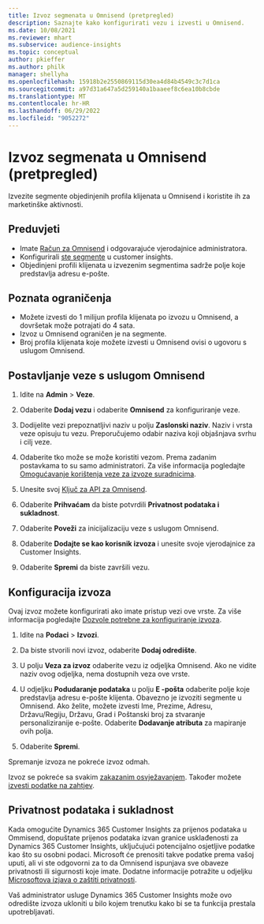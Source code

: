 ```yaml
---
title: Izvoz segmenata u Omnisend (pretpregled)
description: Saznajte kako konfigurirati vezu i izvesti u Omnisend.
ms.date: 10/08/2021
ms.reviewer: mhart
ms.subservice: audience-insights
ms.topic: conceptual
author: pkieffer
ms.author: philk
manager: shellyha
ms.openlocfilehash: 15918b2e2550869115d30ea4d84b4549c3c7d1ca
ms.sourcegitcommit: a97d31a647a5d259140a1baaeef8c6ea10b8cbde
ms.translationtype: MT
ms.contentlocale: hr-HR
ms.lasthandoff: 06/29/2022
ms.locfileid: "9052272"
---
```

# <a name="export-segments-to-omnisend-preview"></a>Izvoz segmenata u Omnisend (pretpregled)

Izvezite segmente objedinjenih profila klijenata u Omnisend i koristite ih za marketinške aktivnosti.

## <a name="prerequisites"></a>Preduvjeti

-   Imate [Račun za Omnisend](https://www.omnisend.com/) i odgovarajuće vjerodajnice administratora.
-   Konfigurirali [ste segmente](segments.md) u customer insights.
-   Objedinjeni profili klijenata u izvezenim segmentima sadrže polje koje predstavlja adresu e-pošte.

## <a name="known-limitations"></a>Poznata ograničenja

- Možete izvesti do 1 milijun profila klijenata po izvozu u Omnisend, a dovršetak može potrajati do 4 sata.
- Izvoz u Omnisend ograničen je na segmente.
- Broj profila klijenata koje možete izvesti u Omnisend ovisi o ugovoru s uslugom Omnisend.

## <a name="set-up-connection-to-omnisend"></a>Postavljanje veze s uslugom Omnisend

1. Idite na **Admin** > **Veze**.

1. Odaberite **Dodaj vezu** i odaberite **Omnisend** za konfiguriranje veze.

1. Dodijelite vezi prepoznatljivi naziv u polju **Zaslonski naziv**. Naziv i vrsta veze opisuju tu vezu. Preporučujemo odabir naziva koji objašnjava svrhu i cilj veze.

1. Odaberite tko može se može koristiti vezom. Prema zadanim postavkama to su samo administratori. Za više informacija pogledajte [Omogućavanje korištenja veze za izvoze suradnicima](connections.md#allow-contributors-to-use-a-connection-for-exports).

1. Unesite svoj [Ključ za API za Omnisend](https://support.omnisend.com/en/articles/1061890-generating-api-key).

1. Odaberite **Prihvaćam** da biste potvrdili **Privatnost podataka i sukladnost**.

1. Odaberite **Poveži** za inicijalizaciju veze s uslugom Omnisend.

1. Odaberite **Dodajte se kao korisnik izvoza** i unesite svoje vjerodajnice za Customer Insights.

1. Odaberite **Spremi** da biste završili vezu.

## <a name="configure-an-export"></a>Konfiguracija izvoza

Ovaj izvoz možete konfigurirati ako imate pristup vezi ove vrste. Za više informacija pogledajte [Dozvole potrebne za konfiguriranje izvoza](export-destinations.md#set-up-a-new-export).

1. Idite na **Podaci** > **Izvozi**.

1. Da biste stvorili novi izvoz, odaberite **Dodaj odredište**.

1. U polju **Veza za izvoz** odaberite vezu iz odjeljka Omnisend. Ako ne vidite naziv ovog odjeljka, nema dostupnih veza ove vrste.

1. U odjeljku **Podudaranje podataka** u polju **E -pošta** odaberite polje koje predstavlja adresu e-pošte klijenta. Obavezno je izvoziti segmente u Omnisend. Ako želite, možete izvesti Ime, Prezime, Adresu, Državu/Regiju, Državu, Grad i Poštanski broj za stvaranje personaliziranije e-pošte. Odaberite **Dodavanje atributa** za mapiranje ovih polja.

1. Odaberite **Spremi**.

Spremanje izvoza ne pokreće izvoz odmah.

Izvoz se pokreće sa svakim [zakazanim osvježavanjem](system.md#schedule-tab). Također možete [izvesti podatke na zahtjev](export-destinations.md#run-exports-on-demand). 


## <a name="data-privacy-and-compliance"></a>Privatnost podataka i sukladnost

Kada omogućite Dynamics 365 Customer Insights za prijenos podataka u Ommisend, dopuštate prijenos podataka izvan granice usklađenosti za Dynamics 365 Customer Insights, uključujući potencijalno osjetljive podatke kao što su osobni podaci. Microsoft će prenositi takve podatke prema vašoj uputi, ali vi ste odgovorni za to da Omnisend ispunjava sve obaveze privatnosti ili sigurnosti koje imate. Dodatne informacije potražite u odjeljku [Microsoftova izjava o zaštiti privatnosti](https://go.microsoft.com/fwlink/?linkid=396732).

Vaš administrator usluge Dynamics 365 Customer Insights može ovo odredište izvoza ukloniti u bilo kojem trenutku kako bi se ta funkcija prestala upotrebljavati.
